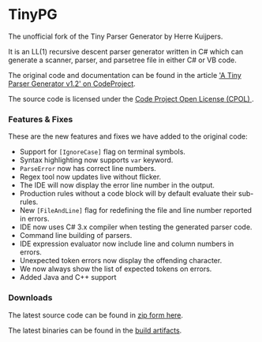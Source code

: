 TinyPG
======

The unofficial fork of the Tiny Parser Generator by Herre Kuijpers.

It is an LL(1) recursive descent parser generator written in C# which can generate a scanner, parser, and parsetree file in either C# or VB code.

The original code and documentation can be found in the article ['A Tiny Parser Generator v1.2' on CodeProject](http://www.codeproject.com/Articles/28294/a-Tiny-Parser-Generator-v1-2
).
  
The source code is licensed under the [Code Project Open License (CPOL)
](http://www.codeproject.com/info/cpol10.aspx).


### Features & Fixes

These are the new features and fixes we have added to the original code:

 - Support for `[IgnoreCase]` flag on terminal symbols.
 - Syntax highlighting now supports `var` keyword.
 - `ParseError` now has correct line numbers.
 - Regex tool now updates live without flicker.
 - The IDE will now display the error line number in the output.
 - Production rules without a code block will by default evaluate their sub-rules.
 - New `[FileAndLine]` flag for redefining the file and line number reported in errors.
 - IDE now uses C# 3.x compiler when testing the generated parser code.
 - Command line building of parsers.
 - IDE expression evaluator now include line and column numbers in errors.
 - Unexpected token errors now display the offending character.
 - We now always show the list of expected tokens on errors.
 - Added Java and C++ support

### Downloads

The latest source code can be found in [zip form here](https://github.com/SickheadGames/TinyPG/archive/master.zip).

The latest binaries can be found in the [build artifacts](http://teamcity.sickhead.com/viewType.html?buildTypeId=bt15&branch_project5=master&guest=1).
